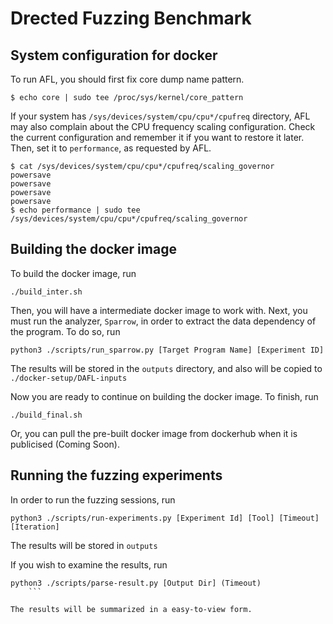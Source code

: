 # Drected Fuzzing Benchmark

## System configuration for docker

To run AFL, you should first fix core dump name pattern.
```
$ echo core | sudo tee /proc/sys/kernel/core_pattern
```

If your system has `/sys/devices/system/cpu/cpu*/cpufreq` directory, AFL may
also complain about the CPU frequency scaling configuration. Check the current
configuration and remember it if you want to restore it later. Then, set it to
`performance`, as requested by AFL.
```
$ cat /sys/devices/system/cpu/cpu*/cpufreq/scaling_governor
powersave
powersave
powersave
powersave
$ echo performance | sudo tee /sys/devices/system/cpu/cpu*/cpufreq/scaling_governor
```

## Building the docker image

To build the docker image, run
```
./build_inter.sh
```
Then, you will have a intermediate docker image to work with.
Next, you must run the analyzer, `Sparrow`, in order to extract the data dependency of the program.
To do so, run
```
python3 ./scripts/run_sparrow.py [Target Program Name] [Experiment ID]
```
The results will be stored in the `outputs` directory, and also will be copied to `./docker-setup/DAFL-inputs`

Now you are ready to continue on building the docker image.
To finish, run
```
./build_final.sh
```

Or, you can pull the pre-built docker image from dockerhub when it is publicised (Coming Soon).

## Running the fuzzing experiments

In order to run the fuzzing sessions, run
```
python3 ./scripts/run-experiments.py [Experiment Id] [Tool] [Timeout] [Iteration]
```

The results will be stored in `outputs`

If you wish to examine the results, run
```
python3 ./scripts/parse-result.py [Output Dir] (Timeout)
    ```

The results will be summarized in a easy-to-view form.


